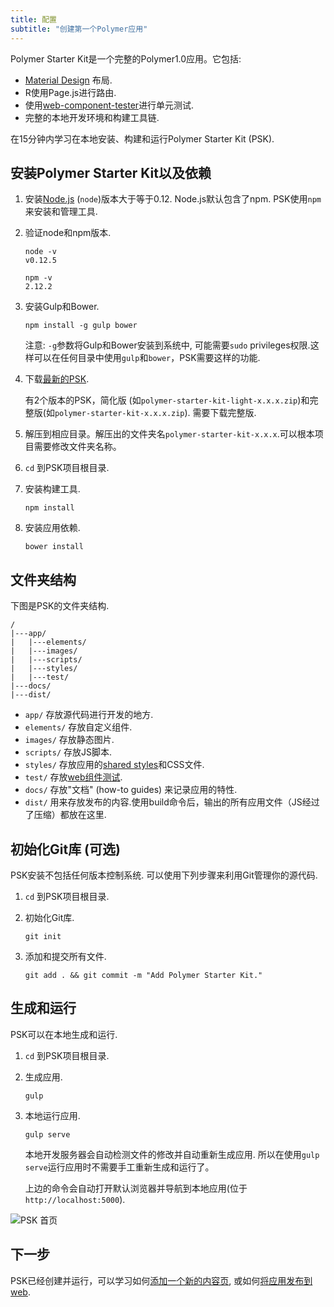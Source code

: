 ```yaml
---
title: 配置
subtitle: "创建第一个Polymer应用"
---
```


<!-- toc -->

Polymer Starter Kit是一个完整的Polymer1.0应用。它包括:

*   [Material Design][md] 布局.
*   R使用Page.js进行路由.
*   使用[web-component-tester](https://github.com/Polymer/web-component-tester)进行单元测试.
*   完整的本地开发环境和构建工具链.

在15分钟内学习在本地安装、构建和运行Polymer Starter Kit (PSK).

## 安装Polymer Starter Kit以及依赖

1.  安装[Node.js](https://nodejs.org/) (`node`)版本大于等于0.12.
    Node.js默认包含了npm. PSK使用`npm`来安装和管理工具.

1.  验证node和npm版本.

        node -v
        v0.12.5

        npm -v
        2.12.2

1.  安装Gulp和Bower.

        npm install -g gulp bower

    注意: `-g`参数将Gulp和Bower安装到系统中, 可能需要`sudo` privileges权限.这样可以在任何目录中使用`gulp`和`bower`，PSK需要这样的功能.

1.  下载[最新的PSK](https://github.com/PolymerElements/polymer-starter-kit/releases/latest).

    有2个版本的PSK，简化版 (如`polymer-starter-kit-light-x.x.x.zip`)和完整版(如`polymer-starter-kit-x.x.x.zip`). 需要下载完整版.

1.  解压到相应目录。解压出的文件夹名`polymer-starter-kit-x.x.x`.可以根本项目需要修改文件夹名称。
    

1. `cd` 到PSK项目根目录.

1.  安装构建工具.

        npm install

1.  安装应用依赖.

        bower install

## 文件夹结构

下图是PSK的文件夹结构.

    /
    |---app/
    |   |---elements/
    |   |---images/
    |   |---scripts/
    |   |---styles/
    |   |---test/
    |---docs/
    |---dist/

*   `app/` 存放源代码进行开发的地方.
*   `elements/` 存放自定义组件.
*   `images/` 存放静态图片.
*   `scripts/` 存放JS脚本.
*   `styles/` 存放应用的[shared styles][shared styles]和CSS文件.
*   `test/` 存放[web组件测试](https://github.com/Polymer/web-component-tester).
*   `docs/` 存放"文档" (how-to guides) 来记录应用的特性.
*   `dist/` 用来存放发布的内容.使用build命令后，输出的所有应用文件（JS经过了压缩）都放在这里.

## 初始化Git库 (可选)

PSK安装不包括任何版本控制系统. 可以使用下列步骤来利用Git管理你的源代码.

1.  `cd` 到PSK项目根目录.

1.  初始化Git库.

        git init

1.  添加和提交所有文件.

        git add . && git commit -m "Add Polymer Starter Kit."

## 生成和运行

PSK可以在本地生成和运行.

1. `cd` 到PSK项目根目录.

1.  生成应用.

        gulp

1.  本地运行应用.

        gulp serve

    本地开发服务器会自动检测文件的修改并自动重新生成应用. 所以在使用`gulp serve`运行应用时不需要手工重新生成和运行了。

    上边的命令会自动打开默认浏览器并导航到本地应用(位于 `http://localhost:5000`).

![PSK 首页](/images/1.0/psk/psk-home.png)

## 下一步

PSK已经创建并运行，可以学习如何[添加一个新的内容页](create-a-page), 或如何[将应用发布到web](deploy).

[shared styles]: /1.0/docs/devguide/styling.html#style-modules
[md]: http://www.google.com/design/spec/material-design/introduction.html
